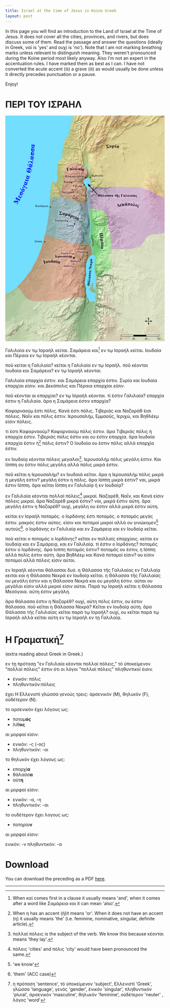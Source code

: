 ```yaml
---
title: Israel at the time of Jesus in Koine Greek
layout: post
---
```


In this page you will find an introduction to the Land of Israel at the Time of Jesus. It does not cover all the cities, provinces, and rivers, but does discuss some of them. Read the passage and answer the questions (ideally in Greek, ναί is 'yes' and ουχί is 'no'). Note that I am not marking breathing marks unless relevant to distinguish meaning. They weren't pronounced during the Koine period most likely anyway. Also I'm not an expert in the accentuation rules. I have marked them as best as I can. I have not converted the acute accent (ά) a grave (ὰ) as would usually be done unless it directly precedes punctuation or a pause.

Enjoy!

# ΠΕΡΙ ΤΟΥ ΙΣΡΑΗΛ


![](/assets/images/Koine-Israel-at-the-time-of-Jesus.png)

Γαλιλαία εν τῳ Ισραήλ κεί*ται*. Σαμάρεια και[^also] εν τῳ Ισραήλ κείται. Ιουδαία και Πέραια εν τῳ Ισραήλ κέ*ονται*. 

ποῦ κεί*ται* η Γαλιλαία? κείται η Γαλιλαία εν τῳ Ισραήλ. ποῦ κέονται Ιουδαία και Σαμάρεια? εν τῳ Ισραήλ κέ*ονται*.

Γαλιλαἰα επαρχία *έστιν*. και Σαμάρεια επαρχία έστιν. Συρία και Ιουδαία επαρχίαι *είσιν*. και Δεκάπολις και Πέραια επαρχίαι *είσιν*.  

ποῦ κέ*ονται* αι επαρχίαι? εν τῳ Ισραήλ κέ*ονται*. τί έστιν Γαλιλαία? επαρχία έστιν η Γαλιλαία. ᾶρα η Σαμάρεια έστιν επαρχία? 

Καφαρναούμ έστι πόλις. Κανά έστι πόλις. Τιβεριάς και Ναζαράθ έισι πόλεις. Ναΐν και πόλις έστιν. Ιερουσαλήμ, Εμμαοῦς, Ιεριχώ, και Βηθλέεμ είσιν πόλεις. 

τί έστι Καφαρναούμ? Καφαρναούμ πόλις έστιν. ᾶρα Τιβεριάς πόλις ή επαρχία έστιν. Τιβεριάς πόλις έστιν και ου έστιν επαρχία. ᾶρα Ιουδαία επαρχία έστιν ή[^or] πόλις έστιν? Ο Ιουδαία ου έστιν πόλις αλλά επαρχία έστιν. 

εν Ιουδαίᾳ κέ*ονται* πόλεις μεγαλαι[^pluralsub]. Ιερουσαλήμ πόλις μεγάλη έστιν. Και Ιόππη ου έστιν πόλις μεγάλη αλλά πόλις μικρά έστιν. 

ποῦ κεῖται η Ιερουσαλήμ? εν Ιουδαιά κεῖται. ᾶρα η Ιερουσαλήμ πόλις μικρά ή μεγάλη έστιν? μεγάλη έστιν η πόλις. ᾶρα Ιόππη μικρά έστιν? ναι, μικρά έστιν Ιόππη. ᾶρα κεῖται Ιόππη εν Γαλιλαίᾳ ή εν Ιουδαίᾳ? 

εν Γαλιλαία κέονται πολλαἰ πόλεις[^thesame] μικραί. Ναζαρέθ, Ναΐν, και Κανά είσιν πόλεις μικραί. ᾶρα Ναζαρέθ μικρά έστιν? ναι, μικρά έστιν αύτη. ᾶρα μεγάλη έστιν η Ναζαρέθ? ουχί, μεγάλη ου έστιν αλλἀ μικρά έστιν αύτη.

κείται εν Ισραήλ ποταμός. ο Ιορδάνης έστι ποταμός. ο ποταμός μεγάς έστιν. μακρός έστιν αύτος. είσιν και ποταμοί μικροί αλλά ου γινώκομεν[^weknow] αυτούς[^them]. ο Ιορδάνης εν Γαλιλαίᾳ και εν Σαμάρειᾳ και εν Ιουδαίᾳ κεῖται.

ποῦ κείται ο ποταμός ο Ιορδάνης? κεῖται εν πολλαίς επαρχίαις. κείται εν Ιουδαίᾳ και εν Σαμάρειᾳ, και εν Γαλιλαίᾳ. τί έστιν ο Ιορδάνης? ποταμός έστιν ο Ιορδάνης. ᾶρα Ιοππη ποταμός έστιν? ποταμός ου έστιν, η Ιόππη αλλά πολίς έστιν αύτη. ᾶρα Βηθλέεμ και Κανά ποταμοί είσιν? ου είσιν ποταμοί αλλά πόλεις είσιν αύτοι.

εν Ισραήλ κέονται θάλασσαι δυό. η Θάλασσα τῆς Γαλιλαίας εν Γαλιλαίᾳ κειται και η Θάλασσα Νεκρά εν Ιουδαίᾳ κεῖται. η Θάλασσα τῆς Γαλιλαίας ου μεγάλη έστιν και η Θάλασσα Νεκρά και ου μεγάλη έστιν. αύται ου μεγάλαι είσιν αλλά μικραί είσιν αύται. Παρά τῳ Ισραήλ κεῖται η Θάλασσα Μεσόγαια. αύτη έστιν μεγάλη.

ᾶρα θάλασσα έστιν η Ναζαρέθ? ουχί, αύτη πόλις έστιν, ου έστιν θάλασσα. ποῦ κεῖται η Θάλασσα Νεκρά? Κεῖται εν Ιουδαίᾳ αύτη. ᾶρα Θάλασσα τῆς Γαλιλαίας κεῖται παρά τῳ Ισραήλ? ουχί, ου κεῖται παρά τῳ Ισραήλ αλλά κεῖται αύτη εν τῳ Ισραήλ εν τῃ Γαλιλαίᾳ.  



# Η Γραματική[^grammarvocab]

(extra reading about Greek in Greek.)

εν τῃ πρότασῃ "εν Γαλιλαία κέονται πολλαἰ πόλεις," τό ὑποκείμενον "πολλαί πόλεις" έστιν ότι οι λόγοι "πολλαί πόλεις" πληθυντικοί έισιν.

* ἑνικόν: πόλις
* πληθυντικόν:πόλεις
  
έχει Η Ελλενιστί γλώσσα γενούς τρεις: ἀρσενικόν (M), θηλυκόν (F), οὐδέτερον (N). 

το αρσενικόν έχει λόγους ως:

* ποταμ**ός**
* λίθ**ος**

αι μορφαί είσιν:
* ενικόν: -ς (-ος)
* πληθυντικόν: -οι

το θηλυκόν έχει λόγους ως:

* επαρχί**α**
* θάλασσ**α**
* αύτ**η**

αι μορφαί είσιν:

* ενικόν: -α, -η
* πληθυντικόν: -αι 


το ουδέτερον έχει λογους ως:

* ποτηρίο**ν**
  
αι μορφαί είσιν:

ενικόν: -ν
πληθυντικόν: -α








# Download

You can download the preceding as a PDF [here](/assets/Koine-Israel-at-the-time-of-Jesus.pdf).

---

[^weknow]: 'we know'
[^them]: 'them' (ACC case)
[^also]: When καἰ comes first in a clause it usually means 'and', when it comes after a word like Σαμάρεια και it can mean 'also'.
[^or]: When η has an accent (ή)it means 'or'. When it does not have an accent (η) it usually means 'the' (i.e. feminine, nominative, singular, definite article).
[^thesame]: πόλεις 'cities' and πόλις 'city' would have been pronounced the same.
[^pluralsub]: πολλαί πόλεις is the subject of the verb. We know this because κέονται means 'they lay'.
[^grammarvocab]: η πρόταση 'sentence', τό ὑποκείμενον 'subject', Ελλενιστί 'Greek', γλώσσα 'language', γενός 'gender', ἑνικόν 'singular', πληθυντικόν 'plural', ἀρσενικόν 'masculine', θηλυκόν 'feminine', οὐδέτερον 'neuter' , λόγος 'word'
